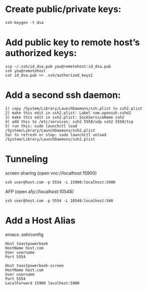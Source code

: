 # Create public/private keys:

    ssh-keygen -t dsa

# Add public key to remote host’s authorized keys:

    scp ~/.ssh/id_dsa.pub you@remotehost:id_dsa.pub
    ssh you@remotehost
    cat id_dsa.pub >> .ssh/authorized_keys2
    
# Add a second ssh daemon:

    1) copy /System/Library/LaunchDaemons/ssh.plist to ssh2.plist
    2) make this edit in ssh2.plist: Label com.openssh.sshd2
    3) make this edit in ssh2.plist: SockServiceName ssh2
    4) add this to /etc/services: ssh2 5550/udp ssh2 5550/tcp
    5) run this: sudo launchctl load /System/Library/LaunchDaemons/ssh2.plist
    5a) to refresh or stop: sudo launchctl unload /System/Library/LaunchDaemons/ssh2.plist
    
# Tunneling

screen sharing (open vnc://localhost:15900)

    ssh user@host.com -p 5554 -L 15900:localhost:5900

AFP (open afp://localhost:10548)

    ssh user@host.com -p 5554 -L 10548:localhost:548

# Add a Host Alias

emacs .ssh/config

    Host toastpowerbook
    HostName host.com
    User username
    Port 5554
    
    Host toastpowerbook-screen
    HostName host.com
    User username
    Port 5554
    LocalForward 15900 localhost:5900

